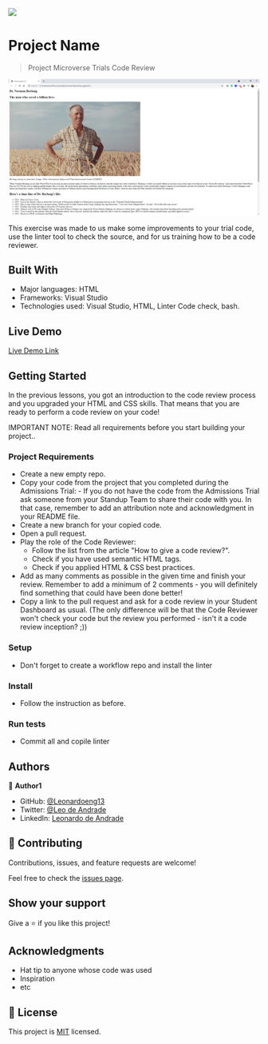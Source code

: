 ![](https://img.shields.io/badge/Microverse-blueviolet)

# Project Name

> Project Microverse Trials Code Review

![screenshot](norman.png)

This exercise was made to us make some improvements to your trial code, use the linter tool to check the source, and for us training how to be a code reviewer.

## Built With

- Major languages: HTML
- Frameworks: Visual Studio
- Technologies used: Visual Studio, HTML, Linter Code check, bash.

## Live Demo

[Live Demo Link](https://livedemo.com)


## Getting Started

In the previous lessons, you got an introduction to the code review process and you upgraded your HTML and CSS skills. That means that you are ready to perform a code review on your code!

IMPORTANT NOTE: Read all requirements before you start building your project..

### Project Requirements 

- Create a new empty repo.
- Copy your code from the project that you completed during the Admissions Trial: - If you do not have the code from the Admissions Trial ask someone from your Standup Team to share their code with you. In that case, remember to add an attribution note and acknowledgment in your README file.
- Create a new branch for your copied code.
- Open a pull request.
- Play the role of the Code Reviewer:
    - Follow the list from the article "How to give a code review?".
    - Check if you have used semantic HTML tags.
    - Check if you applied HTML & CSS best practices.
- Add as many comments as possible in the given time and finish your review. Remember to add a minimum of 2 comments - you will definitely find something that could have been done better!
- Copy a link to the pull request and ask for a code review in your Student Dashboard as usual. (The only difference will be that the Code Reviewer won't check your code but the review you performed - isn't it a code review inception? ;))

### Setup

- Don't forget to create a workflow repo and install the linter

### Install

- Follow the instruction as before.

### Run tests

- Commit all and copile linter



## Authors

👤 **Author1**

- GitHub: [@Leonardoeng13](https://github.com/leonardoeng13)
- Twitter: [@Leo de Andrade](https://twitter.com/andrade_leo)
- LinkedIn: [Leonardo de Andrade](https://linkedin.com/in/leonardodeandrade)

## 🤝 Contributing

Contributions, issues, and feature requests are welcome!

Feel free to check the [issues page](../../issues/).

## Show your support

Give a ⭐️ if you like this project!

## Acknowledgments

- Hat tip to anyone whose code was used
- Inspiration
- etc

## 📝 License

This project is [MIT](./MIT.md) licensed.

